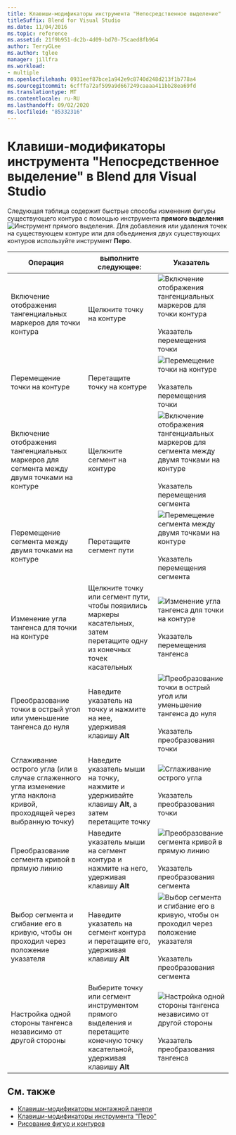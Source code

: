```yaml
---
title: Клавиши-модификаторы инструмента "Непосредственное выделение"
titleSuffix: Blend for Visual Studio
ms.date: 11/04/2016
ms.topic: reference
ms.assetid: 21f9b951-dc2b-4d09-bd70-75caed8fb964
author: TerryGLee
ms.author: tglee
manager: jillfra
ms.workload:
- multiple
ms.openlocfilehash: 0931eef87bce1a942e9c8740d248d213f1b778a4
ms.sourcegitcommit: 6cfffa72af599a9d667249caaaa411bb28ea69fd
ms.translationtype: MT
ms.contentlocale: ru-RU
ms.lasthandoff: 09/02/2020
ms.locfileid: "85332316"
---
```

# <a name="direct-selection-tool-modifier-keys-in-blend-for-visual-studio"></a>Клавиши-модификаторы инструмента "Непосредственное выделение" в Blend для Visual Studio

Следующая таблица содержит быстрые способы изменения фигуры существующего контура с помощью инструмента **прямого выделения**![Инструмент прямого выделения](../designers/media/6dd6571f-c116-451d-8dd2-1f88b8406362.png). Для добавления или удаления точек на существующем контуре или для объединения двух существующих контуров используйте инструмент **Перо**.

|Операция|выполните следующее:|Указатель|
| - |-------------|-------------|
|Включение отображения тангенциальных маркеров для точки контура|Щелкните точку на контуре|![Включение отображения тангенциальных маркеров для точки контура](../designers/media/cfcc5f41-a666-4524-a958-50b9051130ca.png)<br /><br /> Указатель перемещения точки|
|Перемещение точки на контуре|Перетащите точку на контуре|![Перемещение точки на контуре](../designers/media/cfcc5f41-a666-4524-a958-50b9051130ca.png)<br /><br /> Указатель перемещения точки|
|Включение отображения тангенциальных маркеров для сегмента между двумя точками на контуре|Щелкните сегмент на контуре|![Включение отображения тангенциальных маркеров для сегмента между двумя точками на контуре](../designers/media/2ace930f-98fa-410b-92cf-7a4b88503ee7.png)<br /><br /> Указатель перемещения сегмента|
|Перемещение сегмента между двумя точками на контуре|Перетащите сегмент пути|![Перемещение сегмента между двумя точками на контуре](../designers/media/2ace930f-98fa-410b-92cf-7a4b88503ee7.png)<br /><br /> Указатель перемещения сегмента|
|Изменение угла тангенса для точки на контуре|Щелкните точку или сегмент пути, чтобы появились маркеры касательных, затем перетащите одну из конечных точек касательных|![Изменение угла тангенса для точки на контуре](../designers/media/beb1a907-1e50-450c-aab3-4d7026f5e426.png)<br /><br /> Указатель перемещения тангенса|
|Преобразование точки в острый угол или уменьшение тангенса до нуля|Наведите указатель на точку и нажмите на нее, удерживая клавишу **Alt**|![Преобразование точки в острый угол или уменьшение тангенса до нуля](../designers/media/21197b10-aba4-4a9d-8145-647d0ba8e518.png)<br /><br /> Указатель преобразования точки|
|Сглаживание острого угла (или в случае сглаженного угла изменение угла наклона кривой, проходящей через выбранную точку)|Наведите указатель мыши на точку, нажмите и удерживайте клавишу **Alt**, а затем перетащите точку|![Сглаживание острого угла](../designers/media/21197b10-aba4-4a9d-8145-647d0ba8e518.png)<br /><br /> Указатель преобразования точки|
|Преобразование сегмента кривой в прямую линию|Наведите указатель мыши на сегмент контура и нажмите на него, удерживая клавишу **Alt**|![Преобразование сегмента кривой в прямую линию](../designers/media/975a855a-8536-441f-97ed-2f1496e416bf.png)<br /><br /> Указатель преобразования сегмента|
|Выбор сегмента и сгибание его в кривую, чтобы он проходил через положение указателя|Наведите указатель на сегмент контура и перетащите его, удерживая клавишу **Alt**|![Выбор сегмента и сгибание его в кривую, чтобы он проходил через положение указателя](../designers/media/975a855a-8536-441f-97ed-2f1496e416bf.png)<br /><br /> Указатель преобразования сегмента|
|Настройка одной стороны тангенса независимо от другой стороны|Выберите точку или сегмент инструментом прямого выделения и перетащите конечную точку касательной, удерживая клавишу **Alt**|![Настройка одной стороны тангенса независимо от другой стороны](../designers/media/923951da-4081-4f8b-bebc-0f1f64d87504.png)<br /><br /> Указатель преобразования тангенса|

## <a name="see-also"></a>См. также

- [Клавиши-модификаторы монтажной панели](../xaml-tools/artboard-modifier-keys-in-blend.md)
- [Клавиши-модификаторы инструмента "Перо"](../xaml-tools/pen-tool-modifier-keys-in-blend.md)
- [Рисование фигур и контуров](../xaml-tools/draw-shapes-and-paths.md)
